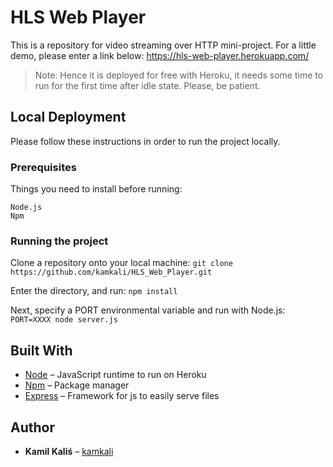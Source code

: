 # HLS Web Player
This is a repository for video streaming over HTTP mini-project.
For a little demo, please enter a link below:
https://hls-web-player.herokuapp.com/

>Note: Hence it is deployed for free with Heroku, it needs some time to run for the first time after idle state. Please, be patient.

## Local Deployment

Please follow these instructions in order to run the project locally.

### Prerequisites

Things you need to install before running:
```
Node.js
Npm
```

### Running the project

Clone a repository onto your local machine:
`git clone https://github.com/kamkali/HLS_Web_Player.git`

Enter the directory, and run:
`npm install`

Next, specify a PORT environmental variable and run with Node.js:
`PORT=XXXX node server.js`

## Built With

* [Node](https://nodejs.org/en/) – JavaScript runtime to run on Heroku
* [Npm](https://www.npmjs.com/) – Package manager
* [Express](https://expressjs.com/) – Framework for js to easily serve files

## Author

* **Kamil Kaliś** – [kamkali](https://github.com/kamkali)
